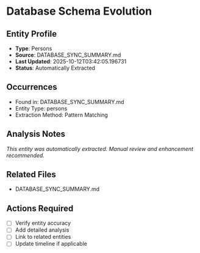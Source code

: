 # Database Schema Evolution

## Entity Profile
- **Type**: Persons
- **Source**: DATABASE_SYNC_SUMMARY.md
- **Last Updated**: 2025-10-12T03:42:05.196731
- **Status**: Automatically Extracted

## Occurrences
- Found in: DATABASE_SYNC_SUMMARY.md
- Entity Type: persons
- Extraction Method: Pattern Matching

## Analysis Notes
*This entity was automatically extracted. Manual review and enhancement recommended.*

## Related Files
- DATABASE_SYNC_SUMMARY.md

## Actions Required
- [ ] Verify entity accuracy
- [ ] Add detailed analysis
- [ ] Link to related entities
- [ ] Update timeline if applicable
